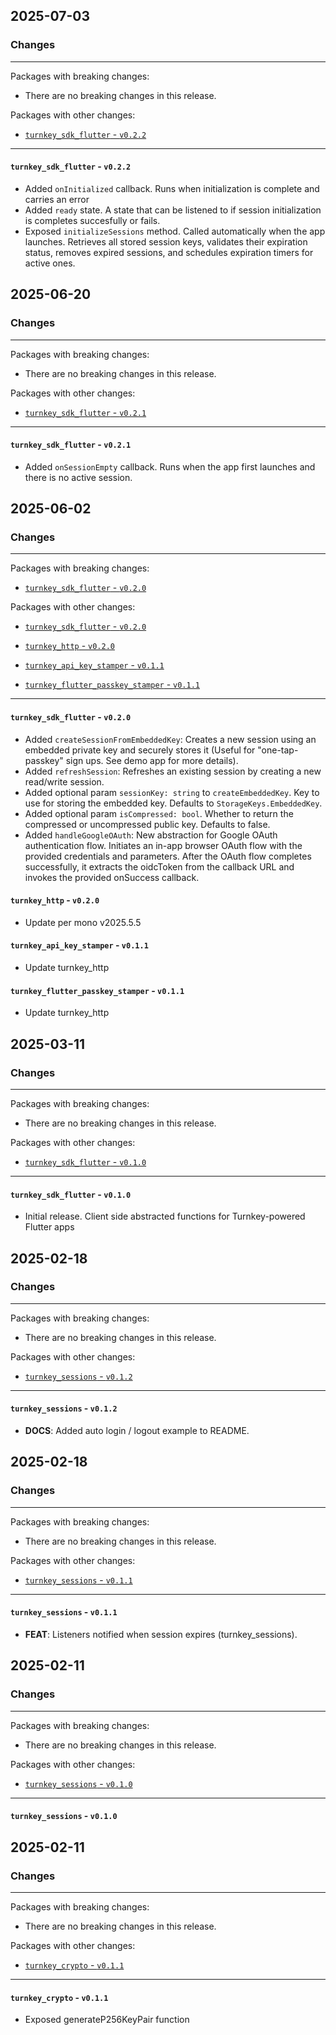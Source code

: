 ## 2025-07-03

### Changes

---

Packages with breaking changes:

- There are no breaking changes in this release.

Packages with other changes:

- [`turnkey_sdk_flutter` - `v0.2.2`](#turnkey_sdk_flutter---v022)

---

#### `turnkey_sdk_flutter` - `v0.2.2`

- Added `onInitialized` callback. Runs when initialization is complete and carries an error
- Added `ready` state. A state that can be listened to if session initialization is completes succesfully or fails.
- Exposed `initializeSessions` method. Called automatically when the app launches. Retrieves all stored session keys, validates their expiration status, removes expired sessions, and schedules expiration timers for active ones.

## 2025-06-20

### Changes

---

Packages with breaking changes:

- There are no breaking changes in this release.

Packages with other changes:

- [`turnkey_sdk_flutter` - `v0.2.1`](#turnkey_sdk_flutter---v021)

---

#### `turnkey_sdk_flutter` - `v0.2.1`

- Added `onSessionEmpty` callback. Runs when the app first launches and there is no active session.

## 2025-06-02

### Changes

---

Packages with breaking changes:

- [`turnkey_sdk_flutter` - `v0.2.0`](#turnkey_sdk_flutter---v020)

Packages with other changes:

- [`turnkey_sdk_flutter` - `v0.2.0`](#turnkey_sdk_flutter---v020)

- [`turnkey_http` - `v0.2.0`](#turnkey_http---v020)

- [`turnkey_api_key_stamper` - `v0.1.1`](#turnkey_api_key_stamper---v011)

- [`turnkey_flutter_passkey_stamper` - `v0.1.1`](#turnkey_flutter_passkey_stamper---v011)

---

#### `turnkey_sdk_flutter` - `v0.2.0`

- Added `createSessionFromEmbeddedKey`: Creates a new session using an embedded private key and securely stores it (Useful for "one-tap-passkey" sign ups. See demo app for more details).
- Added `refreshSession`: Refreshes an existing session by creating a new read/write session.
- Added optional param `sessionKey: string` to `createEmbeddedKey`. Key to use for storing the embedded key. Defaults to `StorageKeys.EmbeddedKey`.
- Added optional param `isCompressed: bool`. Whether to return the compressed or uncompressed public key. Defaults to false.
- Added `handleGoogleOAuth`: New abstraction for Google OAuth authentication flow. Initiates an in-app browser OAuth flow with the provided credentials and parameters. After the OAuth flow completes successfully, it extracts the oidcToken from the callback URL and invokes the provided onSuccess callback.

#### `turnkey_http` - `v0.2.0`

- Update per mono v2025.5.5

#### `turnkey_api_key_stamper` - `v0.1.1`

- Update turnkey_http

#### `turnkey_flutter_passkey_stamper` - `v0.1.1`

- Update turnkey_http

## 2025-03-11

### Changes

---

Packages with breaking changes:

- There are no breaking changes in this release.

Packages with other changes:

- [`turnkey_sdk_flutter` - `v0.1.0`](#turnkey_sdk_flutter---v010)

---

#### `turnkey_sdk_flutter` - `v0.1.0`

- Initial release. Client side abstracted functions for Turnkey-powered Flutter apps

## 2025-02-18

### Changes

---

Packages with breaking changes:

- There are no breaking changes in this release.

Packages with other changes:

- [`turnkey_sessions` - `v0.1.2`](#turnkey_sessions---v012)

---

#### `turnkey_sessions` - `v0.1.2`

- **DOCS**: Added auto login / logout example to README.

## 2025-02-18

### Changes

---

Packages with breaking changes:

- There are no breaking changes in this release.

Packages with other changes:

- [`turnkey_sessions` - `v0.1.1`](#turnkey_sessions---v011)

---

#### `turnkey_sessions` - `v0.1.1`

- **FEAT**: Listeners notified when session expires (turnkey_sessions).

## 2025-02-11

### Changes

---

Packages with breaking changes:

- There are no breaking changes in this release.

Packages with other changes:

- [`turnkey_sessions` - `v0.1.0`](#turnkey_sessions---v010)

---

#### `turnkey_sessions` - `v0.1.0`

## 2025-02-11

### Changes

---

Packages with breaking changes:

- There are no breaking changes in this release.

Packages with other changes:

- [`turnkey_crypto` - `v0.1.1`](#turnkey_crypto---v011)

---

#### `turnkey_crypto` - `v0.1.1`

- Exposed generateP256KeyPair function

